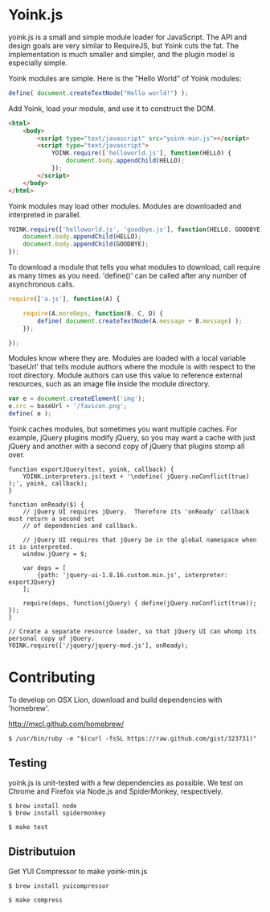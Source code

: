 
Yoink.js
========

yoink.js is a small and simple module loader for JavaScript.  The API and design
goals are very similar to RequireJS, but Yoink cuts the fat.  The implementation
is much smaller and simpler, and the plugin model is especially simple.

Yoink modules are simple.  Here is the "Hello World" of Yoink modules:

  ~~~javascript
  define( document.createTextNode("Hello world!") );
  ~~~

Add Yoink, load your module, and use it to construct the DOM.

  ~~~html
  <html>
      <body>
          <script type="text/javascript" src="yoink-min.js"></script>
          <script type="text/javascript">
              YOINK.require(['helloworld.js'], function(HELLO) {
                  document.body.appendChild(HELLO);
              });
          </script>
      </body>
  </html>
  ~~~

Yoink modules may load other modules.  Modules are downloaded and interpreted in
parallel.


  ~~~javascript
  YOINK.require(['helloworld.js', 'goodbye.js'], function(HELLO, GOODBYE) {
      document.body.appendChild(HELLO);
      document.body.appendChild(GOODBYE);
  });
  ~~~

To download a module that tells you what modules to download, call require
as many times as you need.  'define()' can be called after any number of
asynchronous calls.

  ~~~javascript
  require(['a.js'], function(A) {

      require(A.moreDeps, function(B, C, D) {
          define( document.createTextNode(A.message + B.message) );
      });

  });
  ~~~

Modules know where they are.  Modules are loaded with a local variable 'baseUrl'
that tells module authors where the module is with respect to the root directory.  Module
authors can use this value to reference external resources, such as an image file inside
the module directory.

  ~~~javascript
  var e = document.createElement('img');
  e.src = baseUrl + '/favicon.png'; 
  define( e );
  ~~~

Yoink caches modules, but sometimes you want multiple caches.  For example, jQuery
plugins modify jQuery, so you may want a cache with just jQuery and another with
a second copy of jQuery that plugins stomp all over.

~~~
function exportJQuery(text, yoink, callback) {
    YOINK.interpreters.js(text + '\ndefine( jQuery.noConflict(true) );', yoink, callback);
}

function onReady($) {
    // jQuery UI requires jQuery.  Therefore its 'onReady' callback must return a second set 
    // of dependencies and callback.

    // jQuery UI requires that jQuery be in the global namespace when it is interpreted.
    window.jQuery = $;

    var deps = [
        {path: 'jquery-ui-1.8.16.custom.min.js', interpreter: exportJQuery}
    ];

    require(deps, function(jQuery) { define(jQuery.noConflict(true)); });
}

// Create a separate resource loader, so that jQuery UI can whomp its personal copy of jQuery.
YOINK.require(['/jquery/jquery-mod.js'], onReady);
~~~



Contributing
============

To develop on OSX Lion, download and build dependencies with 'homebrew'.

http://mxcl.github.com/homebrew/

    $ /usr/bin/ruby -e "$(curl -fsSL https://raw.github.com/gist/323731)"


Testing
-------

yoink.js is unit-tested with a few dependencies as possible.  We test on
Chrome and Firefox via Node.js and SpiderMonkey, respectively.

    $ brew install node
    $ brew install spidermonkey

    $ make test


Distributuion
-------------

Get YUI Compressor to make yoink-min.js

    $ brew install yuicompressor

    $ make compress

